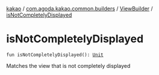 [kakao](../../index.md) / [com.agoda.kakao.common.builders](../index.md) / [ViewBuilder](index.md) / [isNotCompletelyDisplayed](./is-not-completely-displayed.md)

# isNotCompletelyDisplayed

`fun isNotCompletelyDisplayed(): `[`Unit`](https://kotlinlang.org/api/latest/jvm/stdlib/kotlin/-unit/index.html)

Matches the view that is not completely displayed

